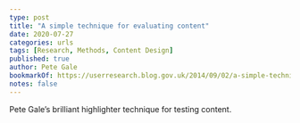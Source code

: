 ```yaml
---
type: post
title: "A simple technique for evaluating content"
date: 2020-07-27
categories: urls
tags: [Research, Methods, Content Design]
published: true
author: Pete Gale
bookmarkOf: https://userresearch.blog.gov.uk/2014/09/02/a-simple-technique-for-evaluating-content/
notes: false
---
```


Pete Gale’s brilliant highlighter technique for testing content.